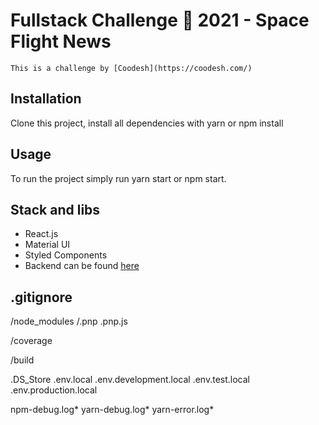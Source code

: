 # Fullstack Challenge 🏅 2021 - Space Flight News

```
This is a challenge by [Coodesh](https://coodesh.com/)
```

## Installation

Clone this project, install all dependencies with yarn or npm install

## Usage

To run the project simply run yarn start or npm start.

## Stack and libs

- React.js
- Material UI
- Styled Components
- Backend can be found [here](https://github.com/cpcm94/coodesh-backend)

## .gitignore

/node_modules
/.pnp
.pnp.js

/coverage

/build

.DS_Store
.env.local
.env.development.local
.env.test.local
.env.production.local

npm-debug.log*
yarn-debug.log*
yarn-error.log\*
